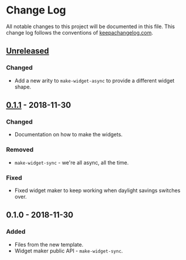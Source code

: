 # Change Log
All notable changes to this project will be documented in this file. This change log follows the conventions of [keepachangelog.com](http://keepachangelog.com/).

## [Unreleased]
### Changed
- Add a new arity to `make-widget-async` to provide a different widget shape.

## [0.1.1] - 2018-11-30
### Changed
- Documentation on how to make the widgets.

### Removed
- `make-widget-sync` - we're all async, all the time.

### Fixed
- Fixed widget maker to keep working when daylight savings switches over.

## 0.1.0 - 2018-11-30
### Added
- Files from the new template.
- Widget maker public API - `make-widget-sync`.

[Unreleased]: https://github.com/your-name/csci3055u_a3/compare/0.1.1...HEAD
[0.1.1]: https://github.com/your-name/csci3055u_a3/compare/0.1.0...0.1.1
